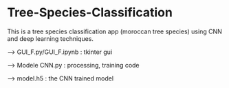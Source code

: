 # Tree-Species-Classification
This is a tree species classification app (moroccan tree species) using CNN and deep learning techniques.

--> GUI_F.py/GUI_F.ipynb : tkinter gui

--> Modele CNN.py : processing, training code

--> model.h5 : the CNN trained model
